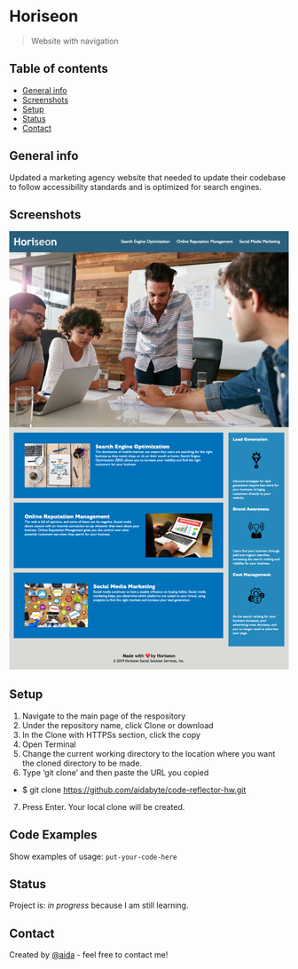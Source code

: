 # Horiseon
> Website with navigation

## Table of contents
* [General info](#general-info)
* [Screenshots](#screenshots)
* [Setup](#setup)
* [Status](#status)
* [Contact](#contact)

## General info
Updated a marketing agency website that needed to update their codebase to follow accessibility standards and is optimized for search engines.

## Screenshots
![Example screenshot](screenshot/Screenshot_Horiseon.jpg)

## Setup

1. Navigate to the main page of the respository
2. Under the repository name, click Clone or download
3. In the Clone with HTTPSs section, click the copy
4. Open Terminal
5. Change the current working directory to the location where you want the cloned directory to be made.
6. Type ‘git clone’ and then paste the URL you copied
- $ git clone https://github.com/aidabyte/code-reflector-hw.git
7. Press Enter. Your local clone will be created.

## Code Examples
Show examples of usage:
`put-your-code-here`

## Status
Project is: _in progress_ because I am still learning.

## Contact
Created by [@aida](https://github.com/aidabyte) - feel free to contact me!
